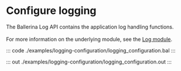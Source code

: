 # Configure logging

The Ballerina Log API contains the application log handling functions.<br/><br/>
For more information on the underlying module,
see the [Log module](https://docs.central.ballerina.io/ballerina/log/latest/).


::: code ./examples/logging-configuration/logging_configuration.bal :::

::: out ./examples/logging-configuration/logging_configuration.out :::